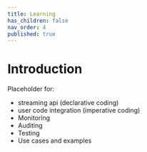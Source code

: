 ```yaml
---
title: Learning
has_children: false
nav_order: 4
published: true
---
```


# Introduction

Placeholder for:
- streaming api (declarative coding)
- user code integration (imperative coding)
- Monitoring
- Auditing
- Testing
- Use cases and examples
